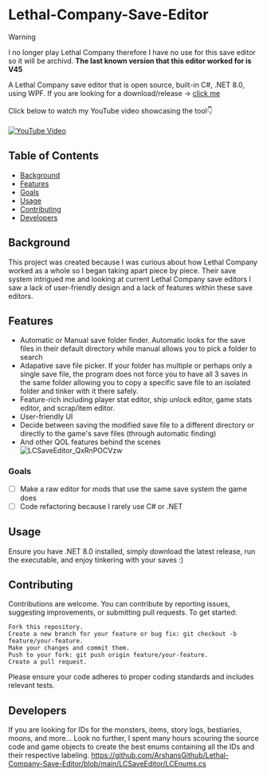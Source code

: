 # Lethal-Company-Save-Editor

> [!WARNING]
> I no longer play Lethal Company therefore I have no use for this save editor so it will be archivd. **The last known version that this editor worked for is V45**

A Lethal Company save editor that is open source, built-in C#, .NET 8.0, using WPF. If you are looking for a download/release -> [click me](https://github.com/ArshansGithub/Lethal-Company-Save-Editor/releases/) <br><br>
Click below to watch my YouTube video showcasing the tool👇<br><br>
[![YouTube Video](https://img.youtube.com/vi/GG6tZs23O1Q/0.jpg)](https://www.youtube.com/watch?v=GG6tZs23O1Q)

## Table of Contents
- [Background](#background)
- [Features](#features)
- [Goals](#goals)
- [Usage](#usage)
- [Contributing](#contributing)
- [Developers](#developers)

## Background
This project was created because I was curious about how Lethal Company worked as a whole so I began taking apart piece by piece. Their save system intrigued me and looking at current Lethal Company save editors I saw a lack of user-friendly design and a lack of features within these save editors.

## Features
- Automatic or Manual save folder finder. Automatic looks for the save files in their default directory while manual allows you to pick a folder to search
- Adapative save file picker. If your folder has multiple or perhaps only a single save file, the program does not force you to have all 3 saves in the same folder allowing you to copy a specific save file to an isolated folder and tinker with it there safely.
- Feature-rich including player stat editor, ship unlock editor, game stats editor, and scrap/item editor.
- User-friendly UI
- Decide between saving the modified save file to a different directory or directly to the game's save files (through automatic finding)
- And other QOL features behind the scenes
![LCSaveEditor_QxRnPOCVzw](https://github.com/ArshansGithub/Lethal-Company-Save-Editor/assets/111618520/2495d997-6c6d-4e08-b669-5a6aeaf93881)

### Goals
- [ ] Make a raw editor for mods that use the same save system the game does
- [ ] Code refactoring because I rarely use C# or .NET 

## Usage
Ensure you have .NET 8.0 installed, simply download the latest release, run the executable, and enjoy tinkering with your saves :)

## Contributing

Contributions are welcome. You can contribute by reporting issues, suggesting improvements, or submitting pull requests. To get started:

    Fork this repository.
    Create a new branch for your feature or bug fix: git checkout -b feature/your-feature.
    Make your changes and commit them.
    Push to your fork: git push origin feature/your-feature.
    Create a pull request.

Please ensure your code adheres to proper coding standards and includes relevant tests.

## Developers

If you are looking for IDs for the monsters, items, story logs, bestiaries, moons, and more... Look no further, I spent many hours scouring the source code and game objects to create the best enums containing all the IDs and their respective labeling.
https://github.com/ArshansGithub/Lethal-Company-Save-Editor/blob/main/LCSaveEditor/LCEnums.cs
